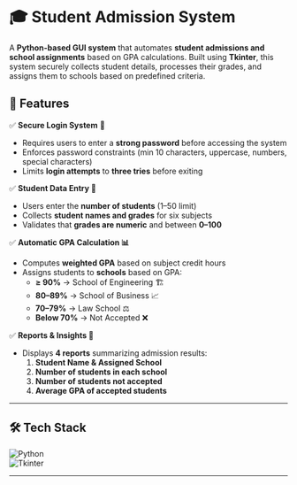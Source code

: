 # 🎓 Student Admission System  

A **Python-based GUI system** that automates **student admissions and school assignments** based on GPA calculations. Built using **Tkinter**, this system securely collects student details, processes their grades, and assigns them to schools based on predefined criteria.  

## 📌 Features  

✅ **Secure Login System** 🔐  
   - Requires users to enter a **strong password** before accessing the system  
   - Enforces password constraints (min 10 characters, uppercase, numbers, special characters)  
   - Limits **login attempts** to **three tries** before exiting  

✅ **Student Data Entry 🏫**  
   - Users enter the **number of students** (1–50 limit)  
   - Collects **student names and grades** for six subjects  
   - Validates that **grades are numeric** and between **0–100**  

✅ **Automatic GPA Calculation 📊**  
   - Computes **weighted GPA** based on subject credit hours  
   - Assigns students to **schools** based on GPA:  
     - **≥ 90%** → School of Engineering 🏗️  
     - **80–89%** → School of Business 📈  
     - **70–79%** → Law School ⚖️  
     - **Below 70%** → Not Accepted ❌  

✅ **Reports & Insights 📄**  
   - Displays **4 reports** summarizing admission results:  
     1. **Student Name & Assigned School**  
     2. **Number of students in each school**  
     3. **Number of students not accepted**  
     4. **Average GPA of accepted students**  

---

## 🛠️ Tech Stack  

![Python](https://img.shields.io/badge/Python-3776AB?style=for-the-badge&logo=python&logoColor=white)  
![Tkinter](https://img.shields.io/badge/Tkinter-GUI-lightgrey?style=for-the-badge)  

---


